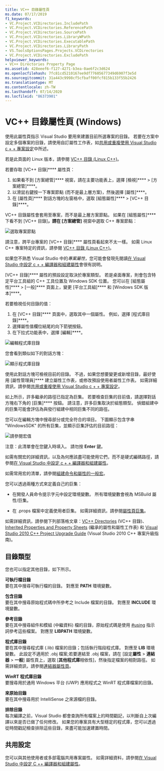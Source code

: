 ```yaml
---
title: VC++ 目錄屬性頁
ms.date: 07/17/2019
f1_keywords:
- VC.Project.VCDirectories.IncludePath
- VC.Project.VCDirectories.ReferencePath
- VC.Project.VCDirectories.SourcePath
- VC.Project.VCDirectories.LibraryWPath
- VC.Project.VCDirectories.ExecutablePath
- VC.Project.VCDirectories.LibraryPath
- VS.ToolsOptionsPages.Projects.VCDirectories
- VC.Project.VCDirectories.ExcludePath
helpviewer_keywords:
- VC++ Directories Property Page
ms.assetid: 428eeef6-f127-4271-b3ea-0ae6f2c3d624
ms.openlocfilehash: 7fc81cd5210167ee9df77605677349d6907f3e5d
ms.sourcegitcommit: 31a443c9998cf5cfbaff00fcf815b133f55b2426
ms.translationtype: MT
ms.contentlocale: zh-TW
ms.lasthandoff: 07/14/2020
ms.locfileid: "86373901"
---
```

# <a name="vc-directories-property-page-windows"></a>VC++ 目錄屬性頁 (Windows)

使用此屬性頁指示 Visual Studio 要用來建置目前所選專案的目錄。 若要在方案中設定多個專案的目錄，請使用自訂屬性工作表，如[共用或重複使用 Visual Studio c + + 專案設定](../create-reusable-property-configurations.md)中所述。

若是此頁面的 Linux 版本，請參閱 [VC++ 目錄 (Linux C++)](../../linux/prop-pages/directories-linux.md)。

若要存取 [VC++ 目錄]**** 屬性頁：

1. 如果看不到 [方案總管]**** 視窗，請在主要功能表上，選擇 [檢視]**** > [方案總管]****。
1. 以滑鼠右鍵按一下專案節點 (而不是最上層方案)，然後選擇 [屬性]****。
1. 在 [屬性頁]**** 對話方塊的左窗格中，選取 [組態屬性]**** > [VC++ 目錄]****。

VC++ 目錄屬性會套用至專案，而不是最上層方案節點。 如果在 [組態屬性]**** 下看不到 [VC++ 目錄]****，請在 [方案總管]**** 視窗中選取 C++ 專案節點：

![選取專案節點](../media/vcppdir.png "選取專案節點以查看 VC + + 目錄屬性")

請注意，跨平台專案的 [VC++ 目錄]**** 屬性頁看起來不太一樣。 如需 Linux C++ 專案特定的資訊，請參閱 [VC++ 目錄 (Linux C++)](../../linux/prop-pages/directories-linux.md)。

如果您不熟悉 Visual Studio 中的*專案屬性*，您可能會發現先閱讀[在 Visual Studio 中設定 c + + 編譯器和組建屬性](../working-with-project-properties.md)會很有説明。

[VC++ 目錄]**** 屬性的預設設定取決於專案類型。 若是桌面專案，則會包含特定平台工具組的 C++ 工具位置及 Windows SDK 位置。 您可以在 [組態屬性]**** > [一般]**** 頁面上，變更 [平台工具組]**** 和 [Windows SDK 版本]****。

若要檢視任何目錄的值：

1. 在 [VC++ 目錄]**** 頁面中，選取其中一個屬性。 例如，選擇 [程式庫目錄]****。
1. 選擇屬性值欄位結尾的向下箭號按鈕。
1. 在下拉式功能表中，選擇 [編輯]****。

![編輯程式庫目錄](../media/vcppdir_libdir_edit.png "編輯程式庫路徑的對話方塊")

您會看到類似如下的對話方塊：

![顯示程式庫目錄](../media/vcppdir_libdir.png "新增或移除程式庫路徑的對話方塊")

使用此對話方塊可檢視目前的目錄。 不過，如果您想要變更或新增目錄，最好使用 [屬性管理員]**** 建立屬性工作表，或修改預設使用者屬性工作表。 如需詳細資訊，請參閱[共用或重複使用 Visual Studio c + + 專案設定](../create-reusable-property-configurations.md)。

如上所示，許多繼承的路徑已指定為巨集。  若要檢查巨集的目前值，請選擇對話方塊右下角的 [巨集]**** 按鈕。 請注意，許多巨集取決於組態類型。 偵錯組建中的巨集可能會評估為與發行組建中相同巨集不同的路徑。

您可以在編輯方塊中搜尋部分或完全符合的項目。 下圖顯示包含字串 "WindowsSDK" 的所有巨集，並顯示巨集評估的目前路徑：

![請參閱宏值](../media/vcppdir_libdir_macros.png "編輯宏的對話方塊")

注意：此清單會在您鍵入時填入。 請勿按 **Enter** 鍵。

如需有關宏的詳細資訊，以及為何應該盡可能使用它們，而不是硬式編碼路徑，請參閱[在 Visual Studio 中設定 c + + 編譯器和組建屬性](../working-with-project-properties.md)。

如需常用宏的清單，請參閱[組建命令和屬性的一般宏](common-macros-for-build-commands-and-properties.md)。

您可以透過兩種方式來定義自己的巨集：

- 在開發人員命令提示字元中設定環境變數。 所有環境變數會視為 MSBuild 屬性/巨集。

- 在 .props 檔案中定義使用者巨集。 如需詳細資訊，請參閱[屬性頁巨集](../working-with-project-properties.md)。

如需詳細資訊，請參閱下列部落格文章：[VC++ Directories](https://docs.microsoft.com/archive/blogs/vsproject/vc-directories) (VC++ 目錄)、[Inherited Properties and Property Sheets](https://docs.microsoft.com/archive/blogs/vsproject/inherited-properties-and-property-sheets) (繼承的屬性和屬性工作表) 和 [Visual Studio 2010 C++ Project Upgrade Guide](https://devblogs.microsoft.com/cppblog/visual-studio-2010-c-project-upgrade-guide/) (Visual Studio 2010 C++ 專案升級指南)。

## <a name="directory-types"></a>目錄類型

您也可以指定其他目錄，如下所示。

**可執行檔目錄**<br/>
要在其中搜尋可執行檔的目錄。 對應至 **PATH** 環境變數。

**包含目錄**<br/>
要在其中搜尋原始程式碼中所參考之 Include 檔案的目錄。 對應至 **INCLUDE** 環境變數。

**參考目錄**<br/>
要在其中搜尋組件和模組 (中繼資料) 檔的目錄，原始程式碼是使用 [#using](../../preprocessor/hash-using-directive-cpp.md) 指示詞參考這些檔案。 對應至 **LIBPATH** 環境變數。

**程式庫目錄**<br/>
要在其中搜尋程式庫 (.lib) 檔案的目錄；包括執行階段程式庫。 對應至 **LIB** 環境變數。 此設定不適用於 .obj 檔案;若要連結至 .obj 檔案，請在 [設定**屬性**  >  **連結器**  >  **一般**] 屬性頁上，選取 [**其他程式庫**相依性]，然後指定檔案的相對路徑。 如需詳細資訊，請參閱[連結器屬性頁](linker-property-pages.md)。

**WinRT 程式庫目錄**<br/>
要搜尋用於通用 Windows 平台 (UWP) 應用程式之 WinRT 程式庫檔案的目錄。

**來原始目錄**<br/>
要在其中搜尋用於 IntelliSense 之來源檔的目錄。

**排除目錄**<br/>
每次編譯之前，Visual Studio 都會查詢所有檔案上的時間戳記，以判斷自上次編譯以來是否已做了任何修改。 如果您的專案具有大型穩定的程式庫，您可以透過從時間戳記檢查排除這些目錄，來盡可能加速建置時間。

## <a name="sharing-the-settings"></a>共用設定

您可以與其他使用者或多部電腦共用專案屬性。 如需詳細資料，請參閱[在 Visual Studio 中設定 C ++ 編譯器和組建屬性](../working-with-project-properties.md)。
